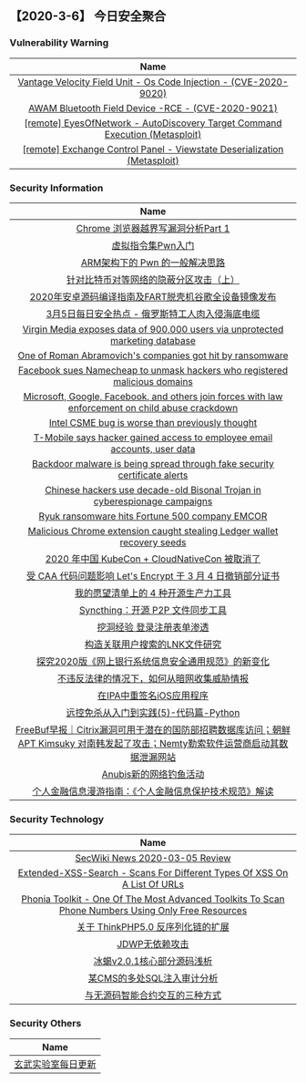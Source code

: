 
 ##   【2020-3-6】 今日安全聚合


###  						       							Vulnerability Warning

|                             Name                             |
| :----------------------------------------------------------: |
|[Vantage Velocity Field Unit - Os Code Injection - (CVE-2020-9020)](https://www.seebug.org/vuldb/ssvid-98139)|
|[AWAM Bluetooth Field Device -RCE - (CVE-2020-9021)](https://www.seebug.org/vuldb/ssvid-98138)|
|[[remote] EyesOfNetwork - AutoDiscovery Target Command Execution (Metasploit)](https://www.exploit-db.com/exploits/48169)|
|[[remote] Exchange Control Panel - Viewstate Deserialization (Metasploit)](https://www.exploit-db.com/exploits/48168)|

### 						        							Security Information
|                             Name                                    |
| :----------------------------------------------------------: |
|[Chrome 浏览器越界写漏洞分析Part 1](https://www.anquanke.com/post/id/198629)|
|[虚拟指令集Pwn入门](https://www.anquanke.com/post/id/199832)|
|[ARM架构下的 Pwn 的一般解决思路](https://www.anquanke.com/post/id/199112)|
|[针对比特币对等网络的隐蔽分区攻击（上）](https://www.anquanke.com/post/id/199461)|
|[2020年安卓源码编译指南及FART脱壳机谷歌全设备镜像发布](https://www.anquanke.com/post/id/199898)|
|[3月5日每日安全热点 - 俄罗斯特工人肉入侵海底电缆](https://www.anquanke.com/post/id/200257)|
|[Virgin Media exposes data of 900,000 users via unprotected marketing database](https://www.zdnet.com/article/virgin-media-exposes-data-of-900000-users-via-unprotected-marketing-database/#ftag=RSSbaffb68)|
|[One of Roman Abramovich's companies got hit by ransomware](https://www.zdnet.com/article/one-of-roman-abramovichs-companies-got-hit-by-ransomware/#ftag=RSSbaffb68)|
|[Facebook sues Namecheap to unmask hackers who registered malicious domains](https://www.zdnet.com/article/facebook-sues-namecheap-to-unmask-hackers-who-registered-malicious-domains/#ftag=RSSbaffb68)|
|[Microsoft, Google, Facebook, and others join forces with law enforcement on child abuse crackdown](https://www.zdnet.com/article/microsoft-google-facebook-and-others-join-forces-with-law-enforcement-on-child-abuse-crackdown/#ftag=RSSbaffb68)|
|[Intel CSME bug is worse than previously thought](https://www.zdnet.com/article/intel-csme-bug-is-worse-than-previously-thought/#ftag=RSSbaffb68)|
|[T-Mobile says hacker gained access to employee email accounts, user data](https://www.zdnet.com/article/t-mobile-says-hacker-gained-access-to-employee-email-accounts-user-data/#ftag=RSSbaffb68)|
|[Backdoor malware is being spread through fake security certificate alerts](https://www.zdnet.com/article/backdoor-malware-is-being-spread-through-fake-security-certificate-alerts/#ftag=RSSbaffb68)|
|[Chinese hackers use decade-old Bisonal Trojan in cyberespionage campaigns](https://www.zdnet.com/article/chinese-hackers-use-decade-old-bisonal-trojan-to-strike-russian-targets/#ftag=RSSbaffb68)|
|[Ryuk ransomware hits Fortune 500 company EMCOR](https://www.zdnet.com/article/ryuk-ransomware-hits-fortune-500-company-emcor/#ftag=RSSbaffb68)|
|[Malicious Chrome extension caught stealing Ledger wallet recovery seeds](https://www.zdnet.com/article/malicious-chrome-extension-caught-stealing-ledger-wallet-recovery-seeds/#ftag=RSSbaffb68)|
|[2020 年中国 KubeCon + CloudNativeCon 被取消了](https://linux.cn/article-11963-1.html?utm_source=rss&utm_medium=rss)|
|[受 CAA 代码问题影响 Let's Encrypt 于 3 月 4 日撤销部分证书](https://linux.cn/article-11962-1.html?utm_source=rss&utm_medium=rss)|
|[我的愿望清单上的 4 种开源生产力工具](https://linux.cn/article-11961-1.html?utm_source=rss&utm_medium=rss)|
|[Syncthing：开源 P2P 文件同步工具](https://linux.cn/article-11960-1.html?utm_source=rss&utm_medium=rss)|
|[挖洞经验  登录注册表单渗透](https://www.freebuf.com/articles/web/228146.html)|
|[构造关联用户搜索的LNK文件研究](https://www.freebuf.com/articles/system/227976.html)|
|[探究2020版《网上银行系统信息安全通用规范》的新变化](https://www.freebuf.com/articles/es/228402.html)|
|[不违反法律的情况下，如何从暗网收集威胁情报](https://www.freebuf.com/news/229317.html)|
|[在IPA中重签名iOS应用程序](https://www.freebuf.com/articles/system/227306.html)|
|[远控免杀从入门到实践(5)-代码篇-Python](https://www.freebuf.com/articles/system/227466.html)|
|[FreeBuf早报｜Citrix漏洞可用于潜在的国防部招聘数据库访问；朝鲜APT Kimsuky 对南韩发起了攻击；Nemty勒索软件运营商启动其数据泄漏网站](https://www.freebuf.com/news/229260.html)|
|[Anubis新的网络钓鱼活动](https://www.freebuf.com/articles/terminal/228102.html)|
|[个人金融信息漫游指南：《个人金融信息保护技术规范》解读](https://www.freebuf.com/articles/network/228353.html)|

### 						        							Security  Technology
|                             Name                                    |
| :----------------------------------------------------------: |
|[SecWiki News 2020-03-05 Review](http://www.sec-wiki.com/?2020-03-05)|
|[Extended-XSS-Search - Scans For Different Types Of XSS On A List Of URLs](http://www.kitploit.com/2020/03/extended-xss-search-scans-for-different.html)|
|[Phonia Toolkit - One Of The Most Advanced Toolkits To Scan Phone Numbers Using Only Free Resources](http://www.kitploit.com/2020/03/phonia-toolkit-one-of-most-advanced.html)|
|[关于 ThinkPHP5.0 反序列化链的扩展](http://xz.aliyun.com/t/7310)|
|[JDWP无依赖攻击](http://xz.aliyun.com/t/7303)|
|[冰蝎v2.0.1核心部分源码浅析](http://xz.aliyun.com/t/7300)|
|[某CMS的多处SQL注入审计分析](http://xz.aliyun.com/t/7302)|
|[与无源码智能合约交互的三种方式](http://xz.aliyun.com/t/7290)|

### 						        							Security  Others
|                             Name                                    |
| :----------------------------------------------------------: |
|[玄武实验室每日更新](https://weibo.com/p/1006065582522936/wenzhang?from=page_100606_profile&wvr=6&mod=wenzhangmore)|

